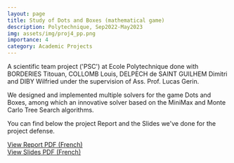 ```yaml
---
layout: page
title: Study of Dots and Boxes (mathematical game)
description: Polytechnique, Sep2022-May2023
img: assets/img/proj4_pp.png
importance: 4
category: Academic Projects
---
```


A scientific team project ('PSC') at Ecole Polytechnique done with BORDERIES Titouan, COLLOMB Louis, DELPECH de SAINT GUILHEM Dimitri and DIBY Wilfried under the supervision of Ass. Prof. Lucas Gerin.

We designed and implemented multiple solvers for the game Dots and Boxes, among which an innovative solver based on the MiniMax and Monte Carlo Tree Search algorithms.

You can find below the project Report and the Slides we've done for the project defense.

<div class="mt-4">
    <a href="../../assets/pdf/PSC MAP08_rapport.pdf" class="btn btn-primary" target="_blank">
        View Report PDF (French)
    </a>
</div>

<div class="mt-4">
    <a href="../../assets/pdf/PSC MAP08 Slides.pdf" class="btn btn-primary" target="_blank">
        View Slides PDF (French)
    </a>
</div>